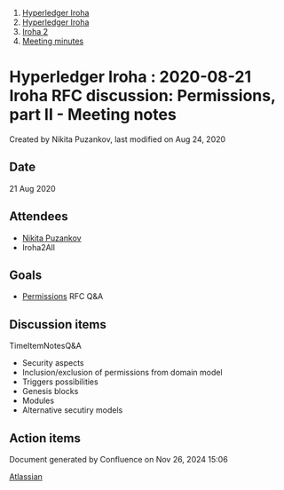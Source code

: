 1. [Hyperledger Iroha](index.html)
2. [Hyperledger Iroha](Hyperledger-Iroha_20873224.html)
3. [Iroha 2](Iroha-2_21012047.html)
4. [Meeting minutes](Meeting-minutes_21016015.html)

# Hyperledger Iroha : 2020-08-21 Iroha RFC discussion: Permissions, part II - Meeting notes

Created by Nikita Puzankov, last modified on Aug 24, 2020

## Date

21 Aug 2020

## Attendees

- [Nikita Puzankov](https://lf-hyperledger.atlassian.net/wiki/people/5df113768998970e5b434e0a?ref=confluence)
- Iroha2All

## Goals

- [Permissions](Permissions_21012321.html) RFC Q&amp;A

## Discussion items

TimeItemNotesQ&amp;A

- Security aspects
- Inclusion/exclusion of permissions from domain model
- Triggers possibilities
- Genesis blocks
- Modules
- Alternative secutiry models

## Action items

Document generated by Confluence on Nov 26, 2024 15:06

[Atlassian](http://www.atlassian.com/)
